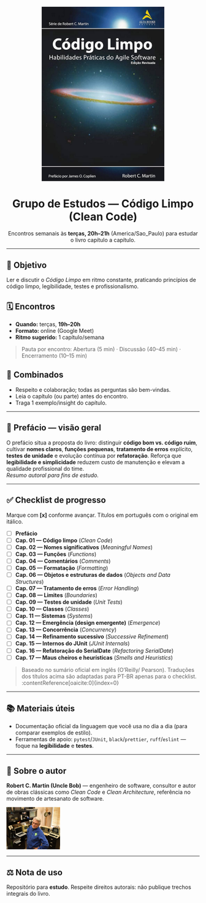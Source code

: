 <!-- Capa do livro (fundo transparente) -->
<p align="center">
  <img src="assets/clean-code-cover.png" alt="Capa do livro Código Limpo (fundo transparente)" width="320" />
</p>

<h1 align="center">Grupo de Estudos — Código Limpo (Clean Code)</h1>

<p align="center">
  Encontros semanais às <strong>terças, 20h–21h</strong> (America/Sao_Paulo) para estudar o livro capítulo a capítulo.
</p>

---

## 📖 Objetivo
Ler e discutir o <em>Código Limpo</em> em ritmo constante, praticando princípios de código limpo, legibilidade, testes e profissionalismo.

## 🗓️ Encontros
- **Quando:** terças, **19h–20h**
- **Formato:** online (Google Meet)
- **Ritmo sugerido:** 1 capítulo/semana  
> Pauta por encontro: Abertura (5 min) · Discussão (40–45 min) · Encerramento (10–15 min)

## 🤝 Combinados
- Respeito e colaboração; todas as perguntas são bem-vindas.  
- Leia o capítulo (ou parte) antes do encontro.  
- Traga 1 exemplo/insight do capítulo.

---

## 🧷 Prefácio — visão geral
O prefácio situa a proposta do livro: distinguir **código bom vs. código ruim**, cultivar **nomes claros**, **funções pequenas**, **tratamento de erros** explícito, **testes de unidade** e evolução contínua por **refatoração**. Reforça que **legibilidade e simplicidade** reduzem custo de manutenção e elevam a qualidade profissional do time.  
*Resumo autoral para fins de estudo.*

---

## ✅ Checklist de progresso
Marque com **[x]** conforme avançar. Títulos em português com o original em itálico.

- [ ] **Prefácio**
- [ ] **Cap. 01 — Código limpo** (*Clean Code*)
- [ ] **Cap. 02 — Nomes significativos** (*Meaningful Names*)
- [ ] **Cap. 03 — Funções** (*Functions*)
- [ ] **Cap. 04 — Comentários** (*Comments*)
- [ ] **Cap. 05 — Formatação** (*Formatting*)
- [ ] **Cap. 06 — Objetos e estruturas de dados** (*Objects and Data Structures*)
- [ ] **Cap. 07 — Tratamento de erros** (*Error Handling*)
- [ ] **Cap. 08 — Limites** (*Boundaries*)
- [ ] **Cap. 09 — Testes de unidade** (*Unit Tests*)
- [ ] **Cap. 10 — Classes** (*Classes*)
- [ ] **Cap. 11 — Sistemas** (*Systems*)
- [ ] **Cap. 12 — Emergência (design emergente)** (*Emergence*)
- [ ] **Cap. 13 — Concorrência** (*Concurrency*)
- [ ] **Cap. 14 — Refinamento sucessivo** (*Successive Refinement*)
- [ ] **Cap. 15 — Internos do JUnit** (*JUnit Internals*)
- [ ] **Cap. 16 — Refatoração do SerialDate** (*Refactoring SerialDate*)
- [ ] **Cap. 17 — Maus cheiros e heurísticas** (*Smells and Heuristics*)

> Baseado no sumário oficial em inglês (O’Reilly/ Pearson). Traduções dos títulos acima são adaptadas para PT-BR apenas para o checklist. :contentReference[oaicite:0]{index=0}

---

## 📚 Materiais úteis
- Documentação oficial da linguagem que você usa no dia a dia (para comparar exemplos de estilo).  
- Ferramentas de apoio: `pytest`/`JUnit`, `black`/`prettier`, `ruff`/`eslint` — foque na **legibilidade** e **testes**.

---

## 👤 Sobre o autor
**Robert C. Martin (Uncle Bob)** — engenheiro de software, consultor e autor de obras clássicas como *Clean Code* e *Clean Architecture*, referência no movimento de artesanato de software.

<p align="left">
  <img src="assets/autor-robert-c-martin.jpg" alt="Foto de Robert C. Martin" width="140" />
</p>

---

## ⚖️ Nota de uso
Repositório para **estudo**. Respeite direitos autorais: não publique trechos integrais do livro.
